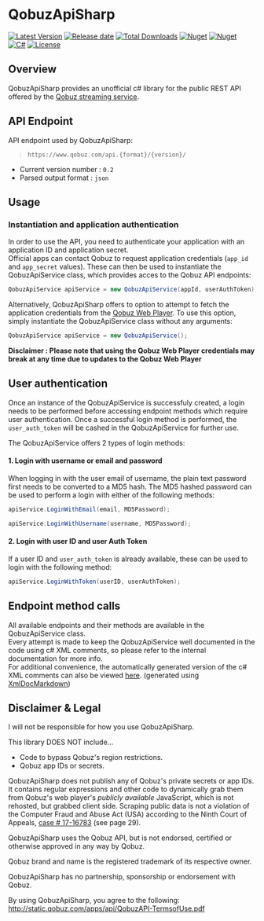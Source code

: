 # QobuzApiSharp 

[![Latest Version](https://img.shields.io/github/v/release/DJDoubleD/QobuzApiSharp?color=blue)](../../releases/latest)
[![Release date](https://img.shields.io/github/release-date/DJDoubleD/QobuzApiSharp)](../../releases/latest)
[![Total Downloads](https://img.shields.io/github/downloads/DJDoubleD/QobuzApiSharp/total?color=blue)](../../releases)
[![Nuget](https://img.shields.io/nuget/v/QobuzApiSharp?color=darkgreen)](https://www.nuget.org/packages/QobuzApiSharp)
[![Nuget](https://img.shields.io/nuget/dt/QobuzApiSharp?color=darkgreen&label=nuget%20downloads)](https://www.nuget.org/packages/QobuzApiSharp)
[![C#](https://img.shields.io/badge/c%23-%23239120.svg?flat&logo=c-sharp&logoColor=white)](https://learn.microsoft.com/en-us/dotnet/csharp/)
[![License](https://img.shields.io/github/license/DJDoubleD/QobuzApiSharp?flat)](./LICENSE.txt)

## Overview

QobuzApiSharp provides an unofficial c# library for the public REST API offered by the [Qobuz streaming service](https://www.qobuz.com/).

## API Endpoint

API endpoint used by QobuzApiSharp:

>     https://www.qobuz.com/api.{format}/{version}/

+ Current version number : `0.2`
+ Parsed output format : `json`

## Usage

### Instantiation and application authentication

In order to use the API, you need to authenticate your application with an application ID and application secret.  
Official apps can contact Qobuz to request application credentials (`app_id` and `app_secret` values).
These can then be used to instantiate the QobuzApiService class, which provides acces to the Qobuz API endpoints:

```csharp
QobuzApiService apiService = new QobuzApiService(appId, userAuthToken);
```

Alternatively, QobuzApiSharp offers to option to attempt to fetch the application credentials from the [Qobuz Web Player](https://play.qobuz.com/). To use this option, simply instantiate the QobuzApiService class without any arguments:

```csharp
QobuzApiService apiService = new QobuzApiService();
```

**Disclaimer : Please note that using the Qobuz Web Player credentials may break at any time due to updates to the Qobuz Web Player**

## User authentication

Once an instance of the QobuzApiService is successfuly created, a login needs to be performed before accessing endpoint methods which require user authentication.
Once a successful login method is performed, the `user_auth_token` will be cashed in the QobuzApiService for further use.  

The QobuzApiService offers 2 types of login methods:

#### 1. Login with username or email and password

When logging in with the user email of username, the plain text password first needs to be converted to a MD5 hash. The MD5 hashed password can be used to perform a login with either of the following methods:

```csharp
apiService.LoginWithEmail(email, MD5Password);
```

```csharp
apiService.LoginWithUsername(username, MD5Password);
```

#### 2. Login with user ID and user Auth Token

If a user ID and `user_auth_token` is already available, these can be used to login with the following method:

```csharp
apiService.LoginWithToken(userID, userAuthToken);
```

## Endpoint method calls

All available endpoints and their methods are available in the QobuzApiService class.  
Every attempt is made to keep the QobuzApiService well documented in the code using c# XML comments, so please refer to the internal documentation for more info.  
For additional convenience, the automatically generated version of the c# XML comments can also be viewed [here](./docs/QobuzApiSharp.md). (generated using [XmlDocMarkdown](https://github.com/ejball/XmlDocMarkdown))

## Disclaimer & Legal
I will not be responsible for how you use QobuzApiSharp. 

This library DOES NOT include...
- Code to bypass Qobuz's region restrictions.
- Qobuz app IDs or secrets.

QobuzApiSharp does not publish any of Qobuz's private secrets or app IDs. It contains regular expressions and other code to dynamically grab them from Qobuz's web player's *publicly available*  JavaScript, which is not rehosted, but grabbed client side. Scraping public data is not a violation of the Computer Fraud and Abuse Act (USA) according to the Ninth Court of Appeals, [case # 17-16783](http://cdn.ca9.uscourts.gov/datastore/opinions/2019/09/09/17-16783.pdf) (see page 29). 

QobuzApiSharp uses the Qobuz API, but is not endorsed, certified or otherwise approved in any way by Qobuz.

Qobuz brand and name is the registered trademark of its respective owner.

QobuzApiSharp has no partnership, sponsorship or endorsement with Qobuz.

By using QobuzApiSharp, you agree to the following: http://static.qobuz.com/apps/api/QobuzAPI-TermsofUse.pdf
